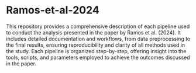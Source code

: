 # Ramos-et-al-2024
This repository provides a comprehensive description of each pipeline used to conduct the analysis presented in the paper by Ramos et al. (2024). It includes detailed documentation and workflows, from data preprocessing to the final results, ensuring reproducibility and clarity of all methods used in the study. Each pipeline is organized step-by-step, offering insight into the tools, scripts, and parameters employed to achieve the outcomes discussed in the paper.
